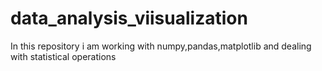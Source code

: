 # data_analysis_viisualization
In this repository i am working with numpy,pandas,matplotlib and dealing with statistical operations 
